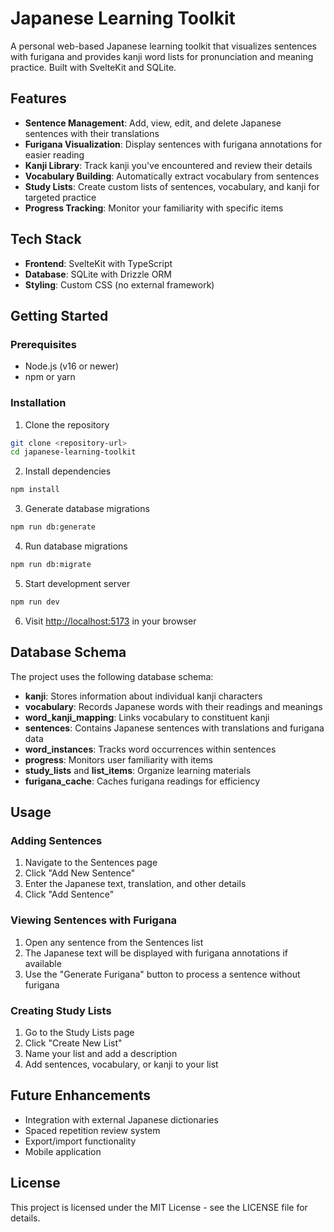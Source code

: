 # Japanese Learning Toolkit

A personal web-based Japanese learning toolkit that visualizes sentences with furigana and provides kanji word lists for pronunciation and meaning practice. Built with SvelteKit and SQLite.

## Features

- **Sentence Management**: Add, view, edit, and delete Japanese sentences with their translations
- **Furigana Visualization**: Display sentences with furigana annotations for easier reading
- **Kanji Library**: Track kanji you've encountered and review their details
- **Vocabulary Building**: Automatically extract vocabulary from sentences 
- **Study Lists**: Create custom lists of sentences, vocabulary, and kanji for targeted practice
- **Progress Tracking**: Monitor your familiarity with specific items

## Tech Stack

- **Frontend**: SvelteKit with TypeScript
- **Database**: SQLite with Drizzle ORM
- **Styling**: Custom CSS (no external framework)

## Getting Started

### Prerequisites

- Node.js (v16 or newer)
- npm or yarn

### Installation

1. Clone the repository
```bash
git clone <repository-url>
cd japanese-learning-toolkit
```

2. Install dependencies
```bash
npm install
```

3. Generate database migrations
```bash
npm run db:generate
```

4. Run database migrations
```bash
npm run db:migrate
```

5. Start development server
```bash
npm run dev
```

6. Visit [http://localhost:5173](http://localhost:5173) in your browser

## Database Schema

The project uses the following database schema:

- **kanji**: Stores information about individual kanji characters
- **vocabulary**: Records Japanese words with their readings and meanings
- **word_kanji_mapping**: Links vocabulary to constituent kanji
- **sentences**: Contains Japanese sentences with translations and furigana data
- **word_instances**: Tracks word occurrences within sentences
- **progress**: Monitors user familiarity with items
- **study_lists** and **list_items**: Organize learning materials
- **furigana_cache**: Caches furigana readings for efficiency

## Usage

### Adding Sentences

1. Navigate to the Sentences page
2. Click "Add New Sentence"
3. Enter the Japanese text, translation, and other details
4. Click "Add Sentence"

### Viewing Sentences with Furigana

1. Open any sentence from the Sentences list
2. The Japanese text will be displayed with furigana annotations if available
3. Use the "Generate Furigana" button to process a sentence without furigana

### Creating Study Lists

1. Go to the Study Lists page
2. Click "Create New List"
3. Name your list and add a description
4. Add sentences, vocabulary, or kanji to your list

## Future Enhancements

- Integration with external Japanese dictionaries
- Spaced repetition review system
- Export/import functionality
- Mobile application

## License

This project is licensed under the MIT License - see the LICENSE file for details.
